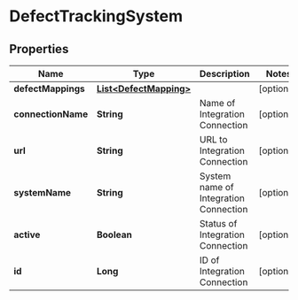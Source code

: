 
# DefectTrackingSystem

## Properties
Name | Type | Description | Notes
------------ | ------------- | ------------- | -------------
**defectMappings** | [**List&lt;DefectMapping&gt;**](DefectMapping.md) |  |  [optional]
**connectionName** | **String** | Name of Integration Connection |  [optional]
**url** | **String** | URL to Integration Connection |  [optional]
**systemName** | **String** | System name of Integration Connection |  [optional]
**active** | **Boolean** | Status of Integration Connection |  [optional]
**id** | **Long** | ID of Integration Connection |  [optional]



